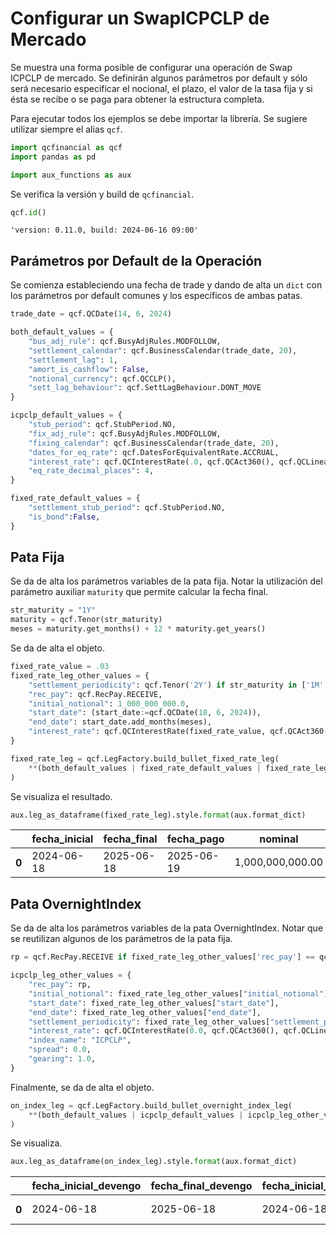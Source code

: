 # Configurar un SwapICPCLP de Mercado

Se muestra una forma posible de configurar una operación de Swap ICPCLP de mercado. Se definirán algunos parámetros por default y sólo será necesario especificar el nocional, el plazo, el valor de la tasa fija y si ésta se recibe o se paga para obtener la estructura completa.

Para ejecutar todos los ejemplos se debe importar la librería. Se sugiere utilizar siempre el alias `qcf`. 


```python
import qcfinancial as qcf
import pandas as pd

import aux_functions as aux
```

Se verifica la versión y build de `qcfinancial`.


```python
qcf.id()
```




    'version: 0.11.0, build: 2024-06-16 09:00'



## Parámetros por Default de la Operación

Se comienza estableciendo una fecha de trade y dando de alta un `dict` con los parámetros por default comunes y los específicos de ambas patas.


```python
trade_date = qcf.QCDate(14, 6, 2024)
```


```python
both_default_values = {
    "bus_adj_rule": qcf.BusyAdjRules.MODFOLLOW,
    "settlement_calendar": qcf.BusinessCalendar(trade_date, 20),
    "settlement_lag": 1,
    "amort_is_cashflow": False,
    "notional_currency": qcf.QCCLP(),
    "sett_lag_behaviour": qcf.SettLagBehaviour.DONT_MOVE
}

icpclp_default_values = {
    "stub_period": qcf.StubPeriod.NO,
    "fix_adj_rule": qcf.BusyAdjRules.MODFOLLOW,
    "fixing_calendar": qcf.BusinessCalendar(trade_date, 20),
    "dates_for_eq_rate": qcf.DatesForEquivalentRate.ACCRUAL,
    "interest_rate": qcf.QCInterestRate(.0, qcf.QCAct360(), qcf.QCLinearWf()),
    "eq_rate_decimal_places": 4,
}

fixed_rate_default_values = {
    "settlement_stub_period": qcf.StubPeriod.NO,
    "is_bond":False,  
}
```

## Pata Fija

Se da de alta los parámetros variables de la pata fija. Notar la utilización del parámetro auxiliar `maturity` que permite calcular la fecha final.


```python
str_maturity = "1Y"
maturity = qcf.Tenor(str_maturity)
meses = maturity.get_months() + 12 * maturity.get_years()
```

Se da de alta el objeto.


```python
fixed_rate_value = .03
fixed_rate_leg_other_values = {
    "settlement_periodicity": qcf.Tenor('2Y') if str_maturity in ['1M', '2M', '3M', '6M', '9M', '12M', '1Y', '18M'] else qcf.Tenor('6M'),
    "rec_pay": qcf.RecPay.RECEIVE,
    "initial_notional": 1_000_000_000.0,
    "start_date": (start_date:=qcf.QCDate(18, 6, 2024)),
    "end_date": start_date.add_months(meses),
    "interest_rate": qcf.QCInterestRate(fixed_rate_value, qcf.QCAct360(), qcf.QCLinearWf()),  
}
```


```python
fixed_rate_leg = qcf.LegFactory.build_bullet_fixed_rate_leg(
    **(both_default_values | fixed_rate_default_values | fixed_rate_leg_other_values)
)
```

Se visualiza el resultado.


```python
aux.leg_as_dataframe(fixed_rate_leg).style.format(aux.format_dict)
```




<style type="text/css">
</style>
<table id="T_b80ab">
  <thead>
    <tr>
      <th class="blank level0" >&nbsp;</th>
      <th id="T_b80ab_level0_col0" class="col_heading level0 col0" >fecha_inicial</th>
      <th id="T_b80ab_level0_col1" class="col_heading level0 col1" >fecha_final</th>
      <th id="T_b80ab_level0_col2" class="col_heading level0 col2" >fecha_pago</th>
      <th id="T_b80ab_level0_col3" class="col_heading level0 col3" >nominal</th>
      <th id="T_b80ab_level0_col4" class="col_heading level0 col4" >amortizacion</th>
      <th id="T_b80ab_level0_col5" class="col_heading level0 col5" >interes</th>
      <th id="T_b80ab_level0_col6" class="col_heading level0 col6" >amort_es_flujo</th>
      <th id="T_b80ab_level0_col7" class="col_heading level0 col7" >flujo</th>
      <th id="T_b80ab_level0_col8" class="col_heading level0 col8" >moneda</th>
      <th id="T_b80ab_level0_col9" class="col_heading level0 col9" >valor_tasa</th>
      <th id="T_b80ab_level0_col10" class="col_heading level0 col10" >tipo_tasa</th>
    </tr>
  </thead>
  <tbody>
    <tr>
      <th id="T_b80ab_level0_row0" class="row_heading level0 row0" >0</th>
      <td id="T_b80ab_row0_col0" class="data row0 col0" >2024-06-18</td>
      <td id="T_b80ab_row0_col1" class="data row0 col1" >2025-06-18</td>
      <td id="T_b80ab_row0_col2" class="data row0 col2" >2025-06-19</td>
      <td id="T_b80ab_row0_col3" class="data row0 col3" >1,000,000,000.00</td>
      <td id="T_b80ab_row0_col4" class="data row0 col4" >1,000,000,000.00</td>
      <td id="T_b80ab_row0_col5" class="data row0 col5" >30,416,666.67</td>
      <td id="T_b80ab_row0_col6" class="data row0 col6" >False</td>
      <td id="T_b80ab_row0_col7" class="data row0 col7" >30,416,666.67</td>
      <td id="T_b80ab_row0_col8" class="data row0 col8" >CLP</td>
      <td id="T_b80ab_row0_col9" class="data row0 col9" >3.0000%</td>
      <td id="T_b80ab_row0_col10" class="data row0 col10" >LinAct360</td>
    </tr>
  </tbody>
</table>




## Pata OvernightIndex

Se da de alta los parámetros variables de la pata OvernightIndex. Notar que se reutilizan algunos de los parámetros de la pata fija.


```python
rp = qcf.RecPay.RECEIVE if fixed_rate_leg_other_values['rec_pay'] == qcf.RecPay.PAY else qcf.RecPay.RECEIVE

icpclp_leg_other_values = {
    "rec_pay": rp,
    "initial_notional": fixed_rate_leg_other_values["initial_notional"],
    "start_date": fixed_rate_leg_other_values["start_date"],
    "end_date": fixed_rate_leg_other_values["end_date"],
    "settlement_periodicity": fixed_rate_leg_other_values["settlement_periodicity"],
    "interest_rate": qcf.QCInterestRate(0.0, qcf.QCAct360(), qcf.QCLinearWf()),
    "index_name": "ICPCLP",
    "spread": 0.0,
    "gearing": 1.0,
}
```

Finalmente, se da de alta el objeto.


```python
on_index_leg = qcf.LegFactory.build_bullet_overnight_index_leg(
    **(both_default_values | icpclp_default_values | icpclp_leg_other_values)
)
```

Se visualiza.


```python
aux.leg_as_dataframe(on_index_leg).style.format(aux.format_dict)
```




<style type="text/css">
</style>
<table id="T_8dbf2">
  <thead>
    <tr>
      <th class="blank level0" >&nbsp;</th>
      <th id="T_8dbf2_level0_col0" class="col_heading level0 col0" >fecha_inicial_devengo</th>
      <th id="T_8dbf2_level0_col1" class="col_heading level0 col1" >fecha_final_devengo</th>
      <th id="T_8dbf2_level0_col2" class="col_heading level0 col2" >fecha_inicial_indice</th>
      <th id="T_8dbf2_level0_col3" class="col_heading level0 col3" >fecha_final_indice</th>
      <th id="T_8dbf2_level0_col4" class="col_heading level0 col4" >fecha_pago</th>
      <th id="T_8dbf2_level0_col5" class="col_heading level0 col5" >nocional</th>
      <th id="T_8dbf2_level0_col6" class="col_heading level0 col6" >amortizacion</th>
      <th id="T_8dbf2_level0_col7" class="col_heading level0 col7" >amort_es_flujo</th>
      <th id="T_8dbf2_level0_col8" class="col_heading level0 col8" >moneda_nocional</th>
      <th id="T_8dbf2_level0_col9" class="col_heading level0 col9" >nombre_indice</th>
      <th id="T_8dbf2_level0_col10" class="col_heading level0 col10" >valor_indice_inicial</th>
      <th id="T_8dbf2_level0_col11" class="col_heading level0 col11" >valor_indice_final</th>
      <th id="T_8dbf2_level0_col12" class="col_heading level0 col12" >valor_tasa_equivalente</th>
      <th id="T_8dbf2_level0_col13" class="col_heading level0 col13" >tipo_tasa</th>
      <th id="T_8dbf2_level0_col14" class="col_heading level0 col14" >interes</th>
      <th id="T_8dbf2_level0_col15" class="col_heading level0 col15" >flujo</th>
      <th id="T_8dbf2_level0_col16" class="col_heading level0 col16" >spread</th>
      <th id="T_8dbf2_level0_col17" class="col_heading level0 col17" >gearing</th>
    </tr>
  </thead>
  <tbody>
    <tr>
      <th id="T_8dbf2_level0_row0" class="row_heading level0 row0" >0</th>
      <td id="T_8dbf2_row0_col0" class="data row0 col0" >2024-06-18</td>
      <td id="T_8dbf2_row0_col1" class="data row0 col1" >2025-06-18</td>
      <td id="T_8dbf2_row0_col2" class="data row0 col2" >2024-06-18</td>
      <td id="T_8dbf2_row0_col3" class="data row0 col3" >2025-06-18</td>
      <td id="T_8dbf2_row0_col4" class="data row0 col4" >2025-06-19</td>
      <td id="T_8dbf2_row0_col5" class="data row0 col5" >1,000,000,000.00</td>
      <td id="T_8dbf2_row0_col6" class="data row0 col6" >1,000,000,000.00</td>
      <td id="T_8dbf2_row0_col7" class="data row0 col7" >False</td>
      <td id="T_8dbf2_row0_col8" class="data row0 col8" >CLP</td>
      <td id="T_8dbf2_row0_col9" class="data row0 col9" >ICPCLP</td>
      <td id="T_8dbf2_row0_col10" class="data row0 col10" >1.000000</td>
      <td id="T_8dbf2_row0_col11" class="data row0 col11" >1.000000</td>
      <td id="T_8dbf2_row0_col12" class="data row0 col12" >0.0000%</td>
      <td id="T_8dbf2_row0_col13" class="data row0 col13" >LinAct360</td>
      <td id="T_8dbf2_row0_col14" class="data row0 col14" >0.00</td>
      <td id="T_8dbf2_row0_col15" class="data row0 col15" >0.00</td>
      <td id="T_8dbf2_row0_col16" class="data row0 col16" >0.0000%</td>
      <td id="T_8dbf2_row0_col17" class="data row0 col17" >1.00</td>
    </tr>
  </tbody>
</table>



